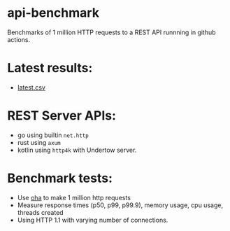 # api-benchmark

Benchmarks of 1 million HTTP requests to a REST API runnning in github actions.

# Latest results:
* [latest.csv](https://github.com/aaronriekenberg/api-benchmark/blob/main/results/latest.csv)

# REST Server APIs:
* go using builtin `net.http`
* rust using `axum`
* kotlin using `http4k` with Undertow server.

# Benchmark tests:
* Use [oha](https://crates.io/crates/oha) to make 1 million http requests
* Measure response times (p50, p99, p99.9), memory usage, cpu usage, threads created
* Using HTTP 1.1 with varying number of connections.
